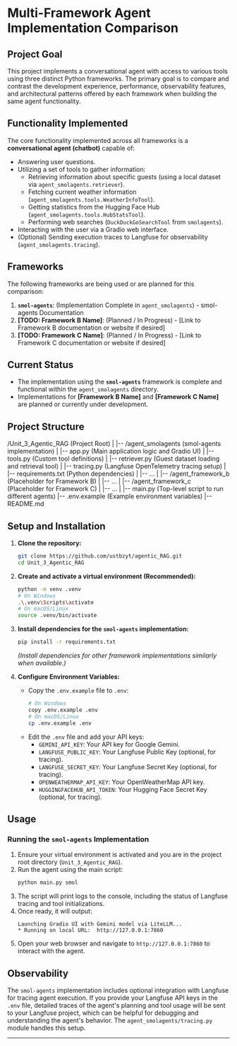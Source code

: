 # Multi-Framework Agent Implementation Comparison

## Project Goal

This project implements a conversational agent with access to various tools using three distinct Python frameworks. The primary goal is to compare and contrast the development experience, performance, observability features, and architectural patterns offered by each framework when building the same agent functionality.

## Functionality Implemented

The core functionality implemented across all frameworks is a **conversational agent (chatbot)** capable of:

*   Answering user questions.
*   Utilizing a set of tools to gather information:
    *   Retrieving information about specific guests (using a local dataset via `agent_smolagents.retriever`).
    *   Fetching current weather information (`agent_smolagents.tools.WeatherInfoTool`).
    *   Getting statistics from the Hugging Face Hub (`agent_smolagents.tools.HubStatsTool`).
    *   Performing web searches (`DuckDuckGoSearchTool` from `smolagents`).
*   Interacting with the user via a Gradio web interface.
*   (Optional) Sending execution traces to Langfuse for observability (`agent_smolagents.tracing`).

## Frameworks

The following frameworks are being used or are planned for this comparison:

1.  **`smol-agents`**: (Implementation Complete in `agent_smolagents`) - smol-agents Documentation
2.  **[TODO: Framework B Name]**: (Planned / In Progress) - [Link to Framework B documentation or website if desired]
3.  **[TODO: Framework C Name]**: (Planned / In Progress) - [Link to Framework C documentation or website if desired]

## Current Status

*   The implementation using the **`smol-agents`** framework is complete and functional within the `agent_smolagents` directory.
*   Implementations for **[Framework B Name]** and **[Framework C Name]** are planned or currently under development.

## Project Structure

/Unit_3_Agentic_RAG             (Project Root)
|
|-- /agent_smolagents           (smol-agents implementation)
|   |-- app.py                  (Main application logic and Gradio UI)
|   |-- tools.py                (Custom tool definitions)
|   |-- retriever.py            (Guest dataset loading and retrieval tool)
|   |-- tracing.py              (Langfuse OpenTelemetry tracing setup)
|   |-- requirements.txt        (Python dependencies)
|   |-- ...
|
|-- /agent_framework_b          (Placeholder for Framework B)
|   |-- ...
|
|-- /agent_framework_c          (Placeholder for Framework C)
|   |-- ...
|
|-- main.py                     (Top-level script to run different agents)
|-- .env.example                (Example environment variables)
|-- README.md

## Setup and Installation

1.  **Clone the repository:**
    ```bash
    git clone https://github.com/ustbzyt/agentic_RAG.git
    cd Unit_3_Agentic_RAG
    ```

2.  **Create and activate a virtual environment (Recommended):**
    ```bash
    python -m venv .venv
    # On Windows
    .\.venv\Scripts\activate
    # On macOS/Linux
    source .venv/bin/activate
    ```

3.  **Install dependencies for the `smol-agents` implementation:**
    ```bash
    pip install -r requirements.txt
    ```
    *(Install dependencies for other framework implementations similarly when available.)*

4.  **Configure Environment Variables:**
    *   Copy the `.env.example` file to `.env`:
        ```bash
        # On Windows
        copy .env.example .env
        # On macOS/Linux
        cp .env.example .env
        ```
    *   Edit the `.env` file and add your API keys:
        *   `GEMINI_API_KEY`: Your API key for Google Gemini.
        *   `LANGFUSE_PUBLIC_KEY`: Your Langfuse Public Key (optional, for tracing).
        *   `LANGFUSE_SECRET_KEY`: Your Langfuse Secret Key (optional, for tracing).
        *   `OPENWEATHERMAP_API_KEY`: Your OpenWeatherMap API key.
        *   `HUGGINGFACEHUB_API_TOKEN`: Your Hugging Face Secret Key (optional, for tracing).

## Usage

### Running the `smol-agents` Implementation

1.  Ensure your virtual environment is activated and you are in the project root directory (`Unit_3_Agentic_RAG`).
2.  Run the agent using the main script:
    ```bash
    python main.py smol
    ```
3.  The script will print logs to the console, including the status of Langfuse tracing and tool initializations.
4.  Once ready, it will output:
    ```
    Launching Gradio UI with Gemini model via LiteLLM...
    * Running on local URL:  http://127.0.0.1:7860
    ```
5.  Open your web browser and navigate to `http://127.0.0.1:7860` to interact with the agent.

## Observability

The `smol-agents` implementation includes optional integration with Langfuse for tracing agent execution. If you provide your Langfuse API keys in the `.env` file, detailed traces of the agent's planning and tool usage will be sent to your Langfuse project, which can be helpful for debugging and understanding the agent's behavior. The `agent_smolagents/tracing.py` module handles this setup.

---
